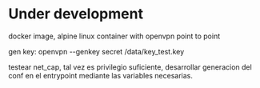 # Under development

docker image, alpine linux container with openvpn point to point

gen key: openvpn --genkey secret /data/key_test.key

testear net_cap, tal vez es privilegio suficiente, desarrollar generacion del conf en el entrypoint mediante las variables necesarias.
